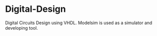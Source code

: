 # Digital-Design
Digital Circuits Design using VHDL. Modelsim is used as a simulator and developing tool.
